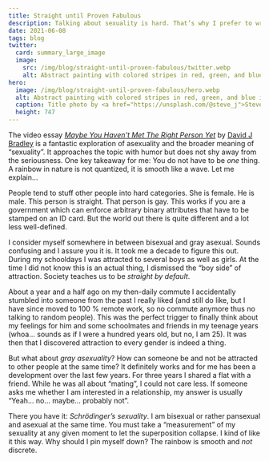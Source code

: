 ```yaml
---
title: Straight until Proven Fabulous
description: Talking about sexuality is hard. That’s why I prefer to write.
date: 2021-06-08
tags: blog
twitter:
  card: summary_large_image
  image:
    src: /img/blog/straight-until-proven-fabulous/twitter.webp
    alt: Abstract painting with colored stripes in red, green, and blue in the background and a rainbow in the lower right hand side.
hero:
  image: /img/blog/straight-until-proven-fabulous/hero.webp
  alt: Abstract painting with colored stripes in red, green, and blue in the background and a rainbow in the lower right hand side.
  caption: Title photo by <a href="https://unsplash.com/@steve_j">Steve Johnson</a> on <a href="https://unsplash.com/photos/5Z9GhJJjiCc">Unsplash</a>.
  height: 747
---
```


The video essay _[Maybe You Haven't Met The Right Person Yet](https://www.youtube.com/watch?v=vkRPPcxPPjA)_ by [David J Bradley](https://www.youtube.com/c/DavidJBradley) is a fantastic exploration of asexuality and the broader meaning of “sexuality”. It approaches the topic with humor but does not shy away from the seriousness. One key takeaway for me: You do not have to be _one_ thing. A rainbow in nature is not quantized, it is smooth like a wave. Let me explain…

People tend to stuff other people into hard categories. She is female. He is male. This person is straight. That person is
gay. This works if you are a government which can enforce arbitrary binary attributes that have to be stamped on an ID card. But the world out there is quite different and a lot less well-defined.

I consider myself somewhere in between bisexual and gray asexual. Sounds confusing and I assure you it is. It took me a decade to figure this out. During my schooldays I was attracted to several boys as well as girls. At the time I did not know this is an actual thing, I dismissed the “boy side” of attraction. Society teaches us to be _straight by default_.

About a year and a half ago on my then-daily commute I accidentally stumbled into someone from the past I really liked (and still do like, but I have since moved to 100 % remote work, so no commute anymore thus no talking to random people). This was the perfect trigger to finally think about my feelings for him and some schoolmates and friends in my teenage years (whoa… sounds as if I were a hundred years old, but no, I am 25). It was then that I discovered attraction to every gender is indeed a thing.

But what about _gray asexuality_? How can someone be and not be attracted to other people at the same time? It definitely works and for me has been a development over the last few years. For three years I shared a flat with a friend. While he was all about “mating”, I could not care less. If someone asks me whether I am interested in a relationship, my answer is usually “Yeah… no… maybe… probably not”.

There you have it: _Schrödinger’s sexuality_. I am bisexual or rather pansexual and asexual at the same time. You must take a “measurement” of my sexuality at any given moment to let the superposition collapse. I kind of like it this way. Why should I pin myself down? The rainbow is smooth and _not_ discrete.
